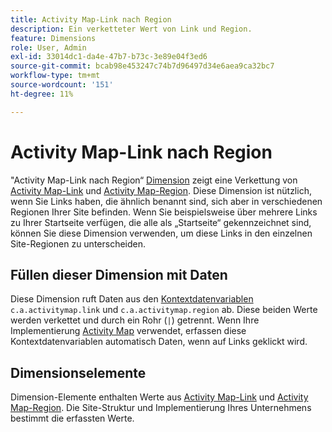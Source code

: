 ```yaml
---
title: Activity Map-Link nach Region
description: Ein verketteter Wert von Link und Region.
feature: Dimensions
role: User, Admin
exl-id: 33014dc1-da4e-47b7-b73c-3e89e04f3ed6
source-git-commit: bcab98e453247c74b7d96497d34e6aea9ca32bc7
workflow-type: tm+mt
source-wordcount: '151'
ht-degree: 11%

---
```


# Activity Map-Link nach Region

&quot;Activity Map-Link nach Region“ [Dimension](overview.md) zeigt eine Verkettung von [Activity Map-Link](activity-map-link.md) und [Activity Map-Region](activity-map-link-by-region.md). Diese Dimension ist nützlich, wenn Sie Links haben, die ähnlich benannt sind, sich aber in verschiedenen Regionen Ihrer Site befinden. Wenn Sie beispielsweise über mehrere Links zu Ihrer Startseite verfügen, die alle als „Startseite“ gekennzeichnet sind, können Sie diese Dimension verwenden, um diese Links in den einzelnen Site-Regionen zu unterscheiden.

## Füllen dieser Dimension mit Daten

Diese Dimension ruft Daten aus den [Kontextdatenvariablen](/help/implement/vars/page-vars/contextdata.md) `c.a.activitymap.link` und `c.a.activitymap.region` ab. Diese beiden Werte werden verkettet und durch ein Rohr (`|`) getrennt. Wenn Ihre Implementierung [Activity Map](/help/analyze/activity-map/overview.md) verwendet, erfassen diese Kontextdatenvariablen automatisch Daten, wenn auf Links geklickt wird.

## Dimensionselemente

Dimension-Elemente enthalten Werte aus [Activity Map-Link](activity-map-link.md) und [Activity Map-Region](activity-map-link-by-region.md). Die Site-Struktur und Implementierung Ihres Unternehmens bestimmt die erfassten Werte.
